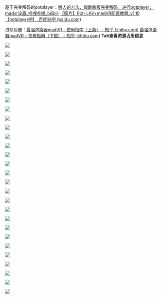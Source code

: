 
基于完美解码的potplayer：[懒人的方法，借助新版完美解码，进行potplayer，madvr设置_哔哩哔哩_bilibili](https://www.bilibili.com/video/BV1Q4411N7kg/?spm_id_from=333.337.search-card.all.click)
[【图片】Pot+LAV+madVR配置教程_v1.10【potplayer吧】_百度贴吧 (baidu.com)](https://tieba.baidu.com/p/7171344019)

进阶设置：[最强渲染器madVR - 使用指南（上篇） - 知乎 (zhihu.com)](https://zhuanlan.zhihu.com/p/73960527)
[最强渲染器madVR - 使用指南（下篇） - 知乎 (zhihu.com)](https://zhuanlan.zhihu.com/p/73968849)
**Tab查看资源占用信息**

![](1680100568205.png)

  

![](1680100568229.png)

  

![](1680100568251.png)

  

![](1680100568276.png)

  

![](1680100568298.png)

  

![](1680100568323.png)

  

![](1680100568348.png)

  

![](1680100568373.png)

  

![](1680100568400.png)

  

![](1680100568424.png)

  

![](1680100568447.png)

  

![](1680100568470.png)

  

![](1680100568496.png)

  

![](1680100568526.png)

  

![](1680100568550.png)

  

![](1680100568577.png)

  

![](1680100568598.png)

  

![](1680100568624.png)

  

![](1680100568656.png)

  

![](1680100568680.png)

  

![](1680100568713.png)

  

![](1680100568735.png)

  

![](1680100568758.png)

  

![](1680100568800.png)

  

![](1680100568823.png)

  

![](1680100568848.png)

  

![](1680100568869.png)

  

![](1680100568893.png)

  
  